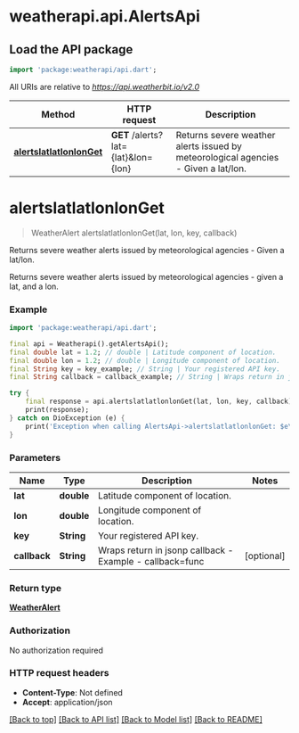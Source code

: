 # weatherapi.api.AlertsApi

## Load the API package
```dart
import 'package:weatherapi/api.dart';
```

All URIs are relative to *https://api.weatherbit.io/v2.0*

Method | HTTP request | Description
------------- | ------------- | -------------
[**alertslatlatlonlonGet**](AlertsApi.md#alertslatlatlonlonget) | **GET** /alerts?lat&#x3D;{lat}&amp;lon&#x3D;{lon} | Returns severe weather alerts issued by meteorological agencies - Given a lat/lon.


# **alertslatlatlonlonGet**
> WeatherAlert alertslatlatlonlonGet(lat, lon, key, callback)

Returns severe weather alerts issued by meteorological agencies - Given a lat/lon.

Returns severe weather alerts issued by meteorological agencies - given a lat, and a lon.

### Example
```dart
import 'package:weatherapi/api.dart';

final api = Weatherapi().getAlertsApi();
final double lat = 1.2; // double | Latitude component of location.
final double lon = 1.2; // double | Longitude component of location.
final String key = key_example; // String | Your registered API key.
final String callback = callback_example; // String | Wraps return in jsonp callback - Example - callback=func

try {
    final response = api.alertslatlatlonlonGet(lat, lon, key, callback);
    print(response);
} catch on DioException (e) {
    print('Exception when calling AlertsApi->alertslatlatlonlonGet: $e\n');
}
```

### Parameters

Name | Type | Description  | Notes
------------- | ------------- | ------------- | -------------
 **lat** | **double**| Latitude component of location. | 
 **lon** | **double**| Longitude component of location. | 
 **key** | **String**| Your registered API key. | 
 **callback** | **String**| Wraps return in jsonp callback - Example - callback=func | [optional] 

### Return type

[**WeatherAlert**](WeatherAlert.md)

### Authorization

No authorization required

### HTTP request headers

 - **Content-Type**: Not defined
 - **Accept**: application/json

[[Back to top]](#) [[Back to API list]](../README.md#documentation-for-api-endpoints) [[Back to Model list]](../README.md#documentation-for-models) [[Back to README]](../README.md)

